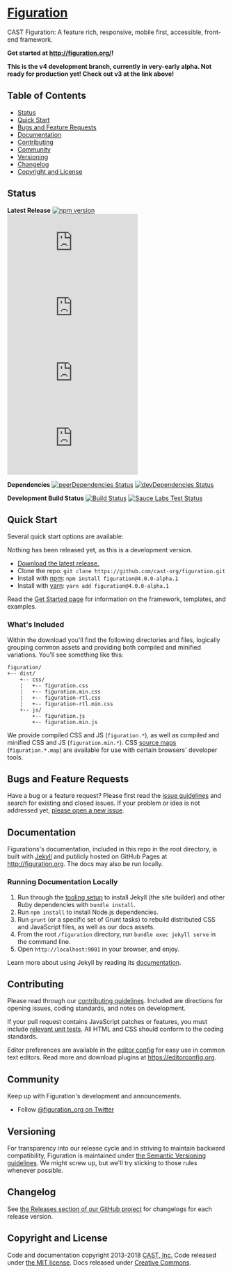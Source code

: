 # [Figuration](http://figuration.org/)

CAST Figuration: A feature rich, responsive, mobile first, accessible, front-end framework.

**Get started at <http://figuration.org/>!**

**This is the v4 development branch, currently in very-early alpha.  Not ready for production yet! Check out v3 at the link above!**


## Table of Contents

- [Status](#status)
- [Quick Start](#quick-start)
- [Bugs and Feature Requests](#bugs-and-feature-requests)
- [Documentation](#documentation)
- [Contributing](#contributing)
- [Community](#community)
- [Versioning](#versioning)
- [Changelog](#changelog)
- [Copyright and License](#copyright-and-license)


## Status

**Latest Release**
[![npm version](https://img.shields.io/npm/v/figuration.svg)](https://www.npmjs.com/package/figuration)
[![CSS size](http://img.badgesize.io/cast-org/figuration/v4.0.0-alpha.1/dist/css/figuration.min.css?label=CSS+size)](https://github.com/cast-org/figuration/tree/v4.0.0-alpha.1/dist/css/figuration.min.css)
[![CSS gzip size](http://img.badgesize.io/cast-org/figuration/v4.0.0-alpha.1/dist/css/figuration.min.css?compression=gzip&label=CSS+gzip+size)](https://github.com/cast-org/figuration/tree/v4.0.0-alpha.1/dist/css/figuration.min.css)
[![JS size](http://img.badgesize.io/cast-org/figuration/v4.0.0-alpha.1/dist/js/figuration.min.js?label=JS+size)](https://github.com/cast-org/figuration/tree/v4.0.0-alpha.1/dist/js/figuration.min.js)
[![JS gzip size](http://img.badgesize.io/cast-org/figuration/v4.0.0-alpha.1/dist/js/figuration.min.js?compression=gzip&label=JS+gzip+size)](https://github.com/cast-org/figuration/tree/v4.0.0-alpha.1/dist/js/figuration.min.js)

**Dependencies**
[![peerDependencies Status](https://img.shields.io/david/peer/cast-org/figuration/v4-dev.svg)](https://david-dm.org/cast-org/figuration/v4-dev?type=peer)
[![devDependencies Status](https://img.shields.io/david/dev/cast-org/figuration/v4-dev.svg)](https://david-dm.org/cast-org/figuration/v4-dev?type=dev)

**Development Build Status**
[![Build Status](https://img.shields.io/travis/cast-org/figuration/master.svg)](https://travis-ci.org/cast-org/figuration)
[![Sauce Labs Test Status](https://saucelabs.com/browser-matrix/figuration.svg)](https://saucelabs.com/u/figuration)


## Quick Start

Several quick start options are available:

Nothing has been released yet, as this is a development version.

- [Download the latest release.](https://github.com/cast-org/figuration/archive/v4.0.0-alpha.1.zip)
- Clone the repo: `git clone https://github.com/cast-org/figuration.git`
- Install with [npm](https://www.npmjs.com/): `npm install figuration@4.0.0-alpha.1`
- Install with [yarn](https://yarnpkg.com/): `yarn add figuration@4.0.0-alpha.1`

Read the [Get Started page](http://figuration.org/get-started/quick-start/) for information on the framework, templates, and examples.


### What's Included

Within the download you'll find the following directories and files, logically grouping common assets and providing both compiled and minified variations. You'll see something like this:

```
figuration/
+-- dist/
    +-- css/
    ¦   +-- figuration.css
    ¦   +-- figuration.min.css
    ¦   +-- figuration-rtl.css
    ¦   +-- figuration-rtl.min.css
    +-- js/
        +-- figuration.js
        +-- figuration.min.js
```

We provide compiled CSS and JS (`figuration.*`), as well as compiled and minified CSS and JS (`figuration.min.*`). CSS [source maps](https://developers.google.com/web/tools/chrome-devtools/javascript/source-maps) (`figuration.*.map`) are available for use with certain browsers' developer tools.


## Bugs and Feature Requests

Have a bug or a feature request? Please first read the [issue guidelines](https://github.com/cast-org/figuration/tree/v4-dev/CONTRIBUTING.md#using-the-issue-tracker) and search for existing and closed issues. If your problem or idea is not addressed yet, [please open a new issue](https://github.com/cast-org/figuration/issues/new).


## Documentation

Figurations's documentation, included in this repo in the root directory, is built with [Jekyll](https://jekyllrb.com/) and publicly hosted on GitHub Pages at <http://figuration.org>. The docs may also be run locally.


### Running Documentation Locally

1. Run through the [tooling setup](https://github.com/cast-org/figuration/tree/v4-dev/docs/get-started/build-tools.md#tooling-setup) to install Jekyll (the site builder) and other Ruby dependencies with `bundle install`.
2. Run `npm install` to install Node.js dependencies.
4. Run `grunt` (or a specific set of Grunt tasks) to rebuild distributed CSS and JavaScript files, as well as our docs assets.
5. From the root `/figuration` directory, run `bundle exec jekyll serve` in the command line.
6. Open `http://localhost:9001` in your browser, and enjoy.

Learn more about using Jekyll by reading its [documentation](http://jekyllrb.com/docs/home/).


## Contributing

Please read through our [contributing guidelines](https://github.com/cast-org/figuration/tree/v4-dev/CONTRIBUTING.md). Included are directions for opening issues, coding standards, and notes on development.

If your pull request contains JavaScript patches or features, you must include [relevant unit tests](https://github.com/cast-org/figuration/tree/v4-dev/js/tests). All HTML and CSS should conform to the coding standards.

Editor preferences are available in the [editor config](https://github.com/cast-org/figuration/tree/v4-dev/.editorconfig) for easy use in common text editors. Read more and download plugins at <https://editorconfig.org>.


## Community

Keep up with Figuration's development and announcements.

- Follow [@figuration_org on Twitter](https://twitter.com/figuration_org)


## Versioning

For transparency into our release cycle and in striving to maintain backward compatibility, Figuration is maintained under [the Semantic Versioning guidelines](http://semver.org/). We might screw up, but we'll try sticking to those rules whenever possible.


## Changelog

See [the Releases section of our GitHub project](https://github.com/cast-org/figuration/releases) for changelogs for each release version.


## Copyright and License

Code and documentation copyright 2013-2018 [CAST, Inc.](http://www.cast.org/) Code released under [the MIT license](https://github.com/cast-org/figuration/tree/v4-dev/LICENSE). Docs released under [Creative Commons](https://github.com/cast-org/figuration/tree/v4-dev/docs/LICENSE).
